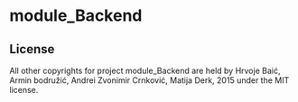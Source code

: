 # module_Backend

## License

All other copyrights for project module_Backend are held by Hrvoje Baić, Armin bodružić, Andrei Zvonimir Crnković, Matija Derk, 2015 under the MIT license.
